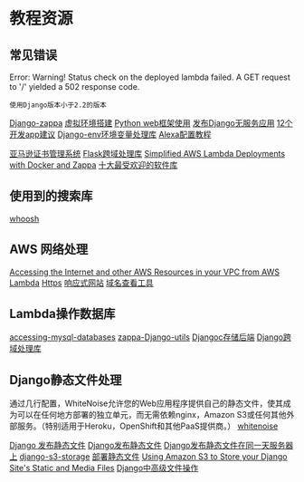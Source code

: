 # 教程资源


## 常见错误

Error: Warning! Status check on the deployed lambda failed. A GET request to '/' yielded a 502 response code.

    使用Django版本小于2.2的版本

[Django-zappa](https://www.youtube.com/watch?v=plUrbPN0xc8&feature=youtu.be)
[虚拟环境搭建](https://help.dreamhost.com/hc/en-us/articles/115000695551-Installing-and-using-virtualenv-with-Python-3)
[Python web框架使用](https://www.airpair.com/python/posts/django-flask-pyramid)
[发布Django无服务应用](https://www.agiliq.com/blog/2019/01/complete-serverless-django/)
[12个开发app建议](https://12factor.net)
[Django-env环境变量处理库](https://github.com/joke2k/django-environ)
[Alexa配置教程](https://developer.amazon.com/blogs/post/8e8ad73a-99e9-4c0f-a7b3-60f92287b0bf/new-alexa-tutorial-deploy-flask-ask-skills-to-aws-lambda-with-zappa)

[亚马逊证书管理系统](https://aws.amazon.com/cn/certificate-manager/)
[Flask跨域处理库](https://github.com/corydolphin/flask-cors)
[Simplified AWS Lambda Deployments with Docker and Zappa](https://blog.zappa.io/posts/simplified-aws-lambda-deployments-with-docker-and-zappa)
[十大最受欢迎的软件库](https://tryolabs.com/blog/2016/12/20/top-10-python-libraries-of-2016/)

## 使用到的搜索库

[whoosh](https://whoosh.readthedocs.io/en/latest/)


## AWS 网络处理

[Accessing the Internet and other AWS Resources in your VPC from AWS Lambda](http://marcelog.github.io/articles/aws_lambda_internet_vpc.html)
[Https](https://developers.google.com/web/fundamentals/security/encrypt-in-transit/why-https)
[响应式网站](https://developers.google.com/web/progressive-web-apps/)
[域名查看工具](https://dns.google.com/)

## Lambda操作数据库

[accessing-mysql-databases](https://www.isc.upenn.edu/accessing-mysql-databases-aws-python-lambda-function)
[zappa-Django-utils](https://github.com/Miserlou/zappa-django-utils)
[Djangoc存储后端](https://django-storages.readthedocs.io/en/latest/)
[Django跨域处理库](https://github.com/ottoyiu/django-cors-headers)


## Django静态文件处理
通过几行配置，WhiteNoise允许您的Web应用程序提供自己的静态文件，使其成为可以在任何地方部署的独立单元，而无需依赖nginx，Amazon S3或任何其他外部服务。（特别适用于Heroku，OpenShift和其他PaaS提供商。）
[whitenoise](https://github.com/evansd/whitenoise)

[Django 发布静态文件](https://docs.djangoproject.com/en/1.10/howto/static-files/deployment/#serving-static-files-from-a-cloud-service-or-cdn)
[Django发布静态文件](https://docs.djangoproject.com/en/1.10/howto/static-files/deployment/)
[Django发布静态文件在同一天服务器上](https://docs.djangoproject.com/en/1.10/howto/static-files/deployment/#serving-the-site-and-your-static-files-from-the-same-server)
[django-s3-storage](https://github.com/etianen/django-s3-storage)
[部署静态文件](https://docs.djangoproject.com/en/1.10/howto/static-files/deployment/#serving-the-site-and-your-static-files-from-the-same-server)
[Using Amazon S3 to Store your Django Site's Static and Media Files](https://www.caktusgroup.com/blog/2014/11/10/Using-Amazon-S3-to-store-your-Django-sites-static-and-media-files/)
[Django中高级文件操作](https://www.caktusgroup.com/blog/2017/08/28/advanced-django-file-handling/)
